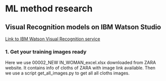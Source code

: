 # ML method research
## Visual Recognition models on IBM Watson Studio
[Link to IBM Watson Visual Recognition service](https://www.ibm.com/cloud/watson-visual-recognition)
### 1. Get your training images ready
Here we use 00002_NEW IN_WOMAN_excel.xlsx downloaded from ZARA website. It contains info of cloths of ZARA with image link available.
Then we use a script get_all_images.py to get all all cloths images.
